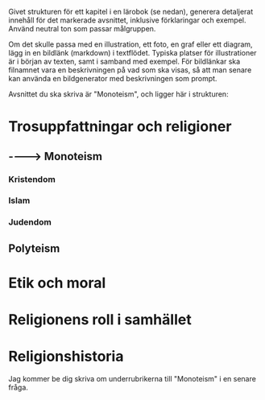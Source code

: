 Givet strukturen för ett kapitel i en lärobok (se nedan), generera detaljerat innehåll för det markerade avsnittet, inklusive förklaringar och exempel.
Använd neutral ton som passar målgruppen.

Om det skulle passa med en illustration, ett foto, en graf eller ett diagram, lägg in en bildlänk (markdown) i textflödet. Typiska platser för illustrationer är i början av texten, samt i samband med exempel.
För bildlänkar ska filnamnet vara en beskrivningen på vad som ska visas, så att man senare kan använda en bildgenerator med beskrivningen som prompt.



Avsnittet du ska skriva är "Monoteism", och ligger här i strukturen:
# Trosuppfattningar och religioner
## ----> Monoteism
### Kristendom
### Islam
### Judendom
## Polyteism
# Etik och moral
# Religionens roll i samhället
# Religionshistoria

Jag kommer be dig skriva om underrubrikerna till "Monoteism" i en senare fråga.